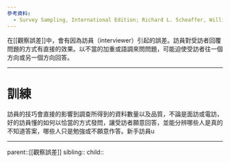 ```yaml
---
參考資料:
  - Survey Sampling, International Edition; Richard L. Scheaffer, William Mendenhall. III
---
```

在[[觀察誤差]]中，會有因為訪員（interviewer）引起的誤差。訪員對受訪者回覆問題的方式有直接的效果。以不當的加重或語調來問問題，可能迫使受訪者往一個方向或另一個方向回答。
- - -
# 訓練
訪員的技巧會直接的影響到調查所得到的資料數量以及品質，不論是面訪或電訪，好的訪員懂的如何以恰當的方式發問，讓受訪者願意回答，並能分辨哪些人是真的不知道答案，哪些人只是勉強或不願意作答。新手訪員u
- - -
parent::[[觀察誤差]]
sibling::
child::